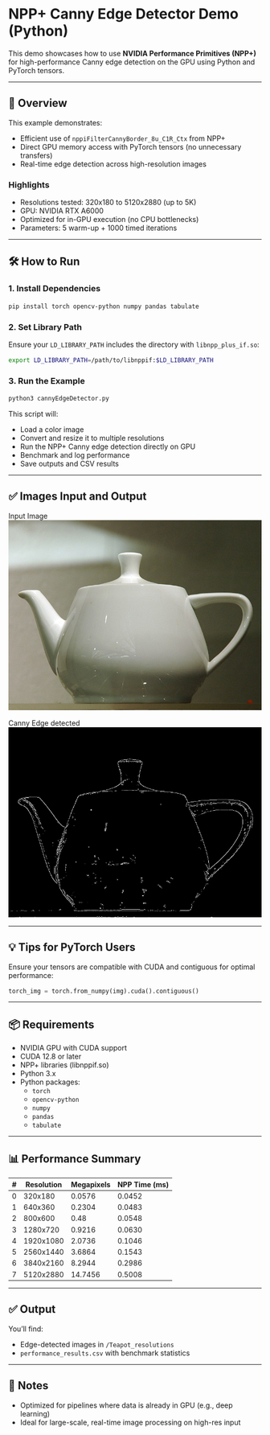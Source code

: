# NPP+ Canny Edge Detector Demo (Python)

This demo showcases how to use **NVIDIA Performance Primitives (NPP+)** for high-performance Canny edge detection on the GPU using Python and PyTorch tensors.

---

## 🚀 Overview

This example demonstrates:
- Efficient use of `nppiFilterCannyBorder_8u_C1R_Ctx` from NPP+
- Direct GPU memory access with PyTorch tensors (no unnecessary transfers)
- Real-time edge detection across high-resolution images

### Highlights

- Resolutions tested: 320x180 to 5120x2880 (up to 5K)
- GPU: NVIDIA RTX A6000
- Optimized for in-GPU execution (no CPU bottlenecks)
- Parameters: 5 warm-up + 1000 timed iterations

---

## 🛠️ How to Run

### 1. Install Dependencies

```bash
pip install torch opencv-python numpy pandas tabulate
```

### 2. Set Library Path

Ensure your `LD_LIBRARY_PATH` includes the directory with `libnpp_plus_if.so`:
```bash
export LD_LIBRARY_PATH=/path/to/libnppif:$LD_LIBRARY_PATH
```

### 3. Run the Example

```bash
python3 cannyEdgeDetector.py
```

This script will:
- Load a color image
- Convert and resize it to multiple resolutions
- Run the NPP+ Canny edge detection directly on GPU
- Benchmark and log performance
- Save outputs and CSV results

---
## ✅ Images Input and Output
Input Image
![Teapot_Resize_800x600](/NPP+/cannyEdgeDetectorPython/Teapot.jpg)

Canny Edge detected
![out_npp_800x600](/NPP+/cannyEdgeDetectorPython/Teapot_resolutions/out_npp_800x600.png)

---
## 💡 Tips for PyTorch Users

Ensure your tensors are compatible with CUDA and contiguous for optimal performance:
```python
torch_img = torch.from_numpy(img).cuda().contiguous()
```

---

## 📦 Requirements

- NVIDIA GPU with CUDA support
- CUDA 12.8 or later
- NPP+ libraries (libnppif.so)
- Python 3.x
- Python packages:
  - `torch`
  - `opencv-python`
  - `numpy`
  - `pandas`
  - `tabulate`

---
## 📊 Performance Summary

| # | Resolution | Megapixels | NPP Time (ms)         |
|---|------------|------------|-----------------------|
| 0 | 320x180    | 0.0576     | 0.0452                |
| 1 | 640x360    | 0.2304     | 0.0483                |
| 2 | 800x600    | 0.48       | 0.0548                |
| 3 | 1280x720   | 0.9216     | 0.0630                |
| 4 | 1920x1080  | 2.0736     | 0.1046                |
| 5 | 2560x1440  | 3.6864     | 0.1543                |
| 6 | 3840x2160  | 8.2944     | 0.2986                |
| 7 | 5120x2880  | 14.7456    | 0.5008                |

---
## ✅ Output

You’ll find:
- Edge-detected images in `/Teapot_resolutions`
- `performance_results.csv` with benchmark statistics


---

## 📍 Notes

- Optimized for pipelines where data is already in GPU (e.g., deep learning)
- Ideal for large-scale, real-time image processing on high-res input